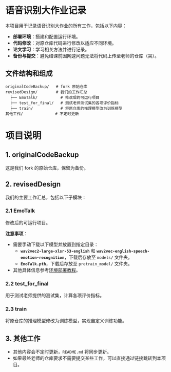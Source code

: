 # 语音识别大作业记录

本项目用于记录语音识别大作业的所有工作，包括以下内容：
- **部署环境**：搭建和配置运行环境。
- **代码修改**：对原仓库代码进行修改以适应不同环境。
- **论文学习**：学习相关方法并进行记录。
- **备份与提交**：避免结课前因网速问题无法将代码上传至老师的仓库（哭）。

## 文件结构和组成
```plaintext
originalCodeBackup/   # fork 原始仓库
revisedDesign/        # 我们的工作汇总
  ├── EmoTalk/          # 修改后的可运行项目
  ├── test_for_final/   # 测试老师测试集的各项评价指标
  ├── train/            # 将原仓库的推理模型改为训练模型
其他工作/              # 不定时更新
```


# 项目说明

## 1. originalCodeBackup
这是我们 fork 的原始仓库，保留为备份。

## 2. revisedDesign
我们的主要工作汇总，包括以下子模块：

### 2.1 EmoTalk
修改后的可运行项目。

**注意事项**：
- 需要手动下载以下模型并放置到指定目录：
  - **`wav2vec2-large-xlsr-53-english`** 和 **`wav2vec-english-speech-emotion-recognition`**，下载后存放至 `models/` 文件夹。
  - **`EmoTalk.pth`**，下载后存放至 `pretrain_model/` 文件夹。
- 其他具体信息参考[环境部署教程](#环境部署教程)。

### 2.2 test_for_final
用于测试老师提供的测试集，计算各项评价指标。

### 2.3 train
将原仓库的推理模型修改为训练模型，实现自定义训练功能。

## 3. 其他工作
- 其他内容会不定时更新，`README.md` 将同步更新。
- 如果最终老师的仓库要求不需要提交某些工作，可以直接通过链接跳转到本项目。
